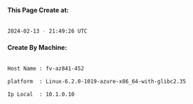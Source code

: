 
   
#### This Page Create at:

```bash

2024-02-13 - 21:49:26 UTC

```

#### Create By Machine:

```bash

Host Name : fv-az841-452

platform  : Linux-6.2.0-1019-azure-x86_64-with-glibc2.35

Ip Local  : 10.1.0.10

```

